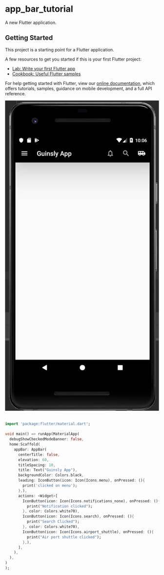 # app_bar_tutorial

A new Flutter application.

## Getting Started

This project is a starting point for a Flutter application.

A few resources to get you started if this is your first Flutter project:

- [Lab: Write your first Flutter app](https://flutter.dev/docs/get-started/codelab)
- [Cookbook: Useful Flutter samples](https://flutter.dev/docs/cookbook)

For help getting started with Flutter, view our
[online documentation](https://flutter.dev/docs), which offers tutorials,
samples, guidance on mobile development, and a full API reference.

![Screenshot](pictures/screenshot.png)
        
```dart

import 'package:flutter/material.dart';

void main() => runApp(MaterialApp(
  debugShowCheckedModeBanner: false,
  home:Scaffold(
    appBar: AppBar(
      centerTitle: false,
      elevation: 60,
      titleSpacing: 10,
      title: Text("Guinsly App"),
      backgroundColor: Colors.black,
      leading: IconButton(icon: Icon(Icons.menu), onPressed: (){
        print('clicked on menu');
      },),
      actions: <Widget>[
        IconButton(icon: Icon(Icons.notifications_none), onPressed: (){
          print("Notification clicked");
        }, color: Colors.white70),
        IconButton(icon: Icon(Icons.search), onPressed: (){
          print("Search Clicked");
        }, color: Colors.white70),
        IconButton(icon: Icon(Icons.airport_shuttle), onPressed: (){
          print("Air port shuttle clicked");
        },),
      ],
    ),
  ),
)
);



```

